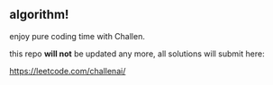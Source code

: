 ## algorithm!

enjoy pure coding time with Challen.

this repo **will not** be updated any more,
all solutions will submit here:

https://leetcode.com/challenai/
